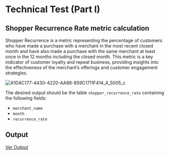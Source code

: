 
# Technical Test (Part I)

## Shopper Recurrence Rate metric calculation

Shopper Recurrence is a metric representing the percentage of customers who have made a purchase with a merchant in the most recent closed month and have also made a purchase with the same merchant at least once in the 12 months including the closed month. This metric is a key indicator of customer loyalty and repeat business, providing insights into the effectiveness of the merchant’s offerings and customer engagement strategies.

![A1D4C177-4430-4220-AA88-859C1711F414_4_5005_c](https://github.com/user-attachments/assets/3b0b4544-ae2e-46ea-ba0b-077437cb8200)

The desired output should be the table `shopper_recurrence_rate` containing the following fields:

- `merchant_name`
- `month`
- `recurrence_rate`

## Output

[Ver Output](https://github.com/raulvazquez7/analytics-engineer-challenge/blob/main/Part1/Output/monthly_recurrence_rate.csv)

